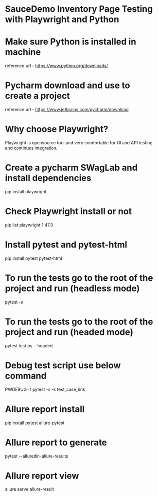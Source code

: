 # SauceDemo Inventory Page Testing with Playwright and Python

# Make sure Python is installed in machine
  reference url - https://www.python.org/downloads/
  
# Pycharm download and use to create a project
  reference url - https://www.jetbrains.com/pycharm/download

# Why choose Playwright?
Playwright is opensource tool and very comfortable for UI and API testing and
continues integration.

# Create a pycharm SWagLab and install dependencies
pip install playwright

# Check Playwright install or not
pip list
playwright            1.47.0

# Install pytest and pytest-html
pip install pytest pytest-html

# To run the tests go to the root of the project and run (headless mode)
pytest -s

# To run the tests go to the root of the project and run (headed mode)
pytest test.py --headed

# Debug test script use below command
 PWDEBUG=1 pytest -s -k test_case_link

# Allure report install 
pip install pytest allure-pytest
# Allure report to generate
pytest --alluredir=allure-results

# Allure report view 
 allure serve allure-result
